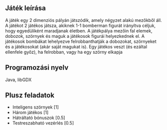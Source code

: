## Játék leírása

A játék egy 2 dimenziós pályán játszódik, amely négyzet alakú mezőkből áll. A játékot 2 játékos játsza,
akiknek 1-1 bomberman figurát irányítva céljuk, hogy egyedüliként maradjanak életben. A játékpálya
mezőin fal elemek, dobozok, szörnyek és maguk a játékosok figurái helyezkednek el. A játékosok
bombákat lehelyezve felrobbanthatják a dobozokat, szörnyeket és a játékosokat (akár saját magukat
is). Egy játékos veszt (és ezáltal ellenfele győz), ha felrobban, vagy ha egy szörny elkapja

## Programozási nyelv

Java, libGDX

## Plusz feladatok

- Inteligens szörnyek [1]
- Három játékos [1]
- Hátráltató bónuszok [0.5]
- Testreszabható vezérlés [0.5]
